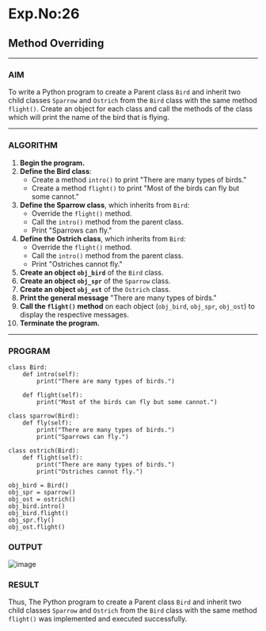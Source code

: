 # Exp.No:26  
## Method Overriding

---

### AIM  
To write a Python program to create a Parent class `Bird` and inherit two child classes `Sparrow` and `Ostrich` from the `Bird` class with the same method `flight()`. Create an object for each class and call the methods of the class which will print the name of the bird that is flying.

---

### ALGORITHM

1. **Begin the program.**
2. **Define the Bird class**:
   - Create a method `intro()` to print "There are many types of birds."
   - Create a method `flight()` to print "Most of the birds can fly but some cannot."
3. **Define the Sparrow class**, which inherits from `Bird`:
   - Override the `flight()` method.
   - Call the `intro()` method from the parent class.
   - Print "Sparrows can fly."
4. **Define the Ostrich class**, which inherits from `Bird`:
   - Override the `flight()` method.
   - Call the `intro()` method from the parent class.
   - Print "Ostriches cannot fly."
5. **Create an object `obj_bird`** of the `Bird` class.
6. **Create an object `obj_spr`** of the `Sparrow` class.
7. **Create an object `obj_ost`** of the `Ostrich` class.
8. **Print the general message** "There are many types of birds."
9. **Call the `flight()` method** on each object (`obj_bird`, `obj_spr`, `obj_ost`) to display the respective messages.
10. **Terminate the program.**

---

### PROGRAM

```
class Bird:
    def intro(self):
        print("There are many types of birds.")
	
    def flight(self):
        print("Most of the birds can fly but some cannot.")

class sparrow(Bird):
    def fly(self):
        print("There are many types of birds.")
        print("Sparrows can fly.")
	
class ostrich(Bird):
    def flight(self):
        print("There are many types of birds.")
        print("Ostriches cannot fly.")
	
obj_bird = Bird()
obj_spr = sparrow()
obj_ost = ostrich()
obj_bird.intro()
obj_bird.flight()
obj_spr.fly()
obj_ost.flight()

```

### OUTPUT
![image](https://github.com/user-attachments/assets/81053d4a-fcac-4d1e-b27f-7023378c0c2e)


### RESULT
Thus, The Python program to create a Parent class `Bird` and inherit two child classes `Sparrow` and `Ostrich` from the `Bird` class with the same method `flight()` was implemented and executed successfully.
